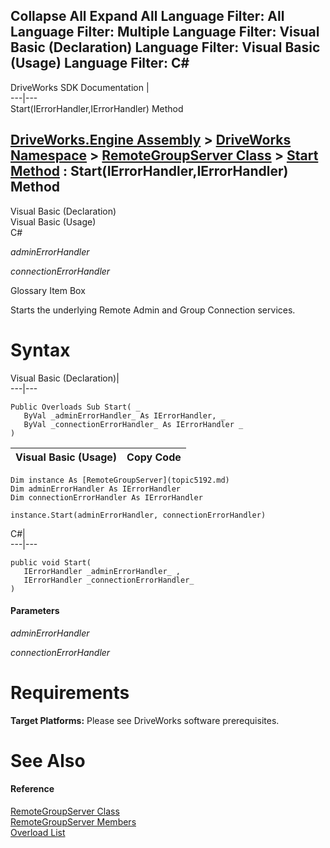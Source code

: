       

 Collapse All Expand All  Language Filter: All  Language Filter: Multiple  Language Filter: Visual Basic (Declaration) Language Filter: Visual Basic (Usage) Language Filter: C#  
---  
DriveWorks SDK Documentation  |   
---|---  
Start(IErrorHandler,IErrorHandler) Method   
  
[DriveWorks.Engine Assembly](topic2156.md) > [DriveWorks Namespace](topic2159.md) > [RemoteGroupServer Class](topic5192.md) > [Start Method](topic5203.md) : Start(IErrorHandler,IErrorHandler) Method  
---  
  
Visual Basic (Declaration)    
Visual Basic (Usage)    
C# 

_adminErrorHandler_
    

_connectionErrorHandler_
    

Glossary Item Box

Starts the underlying Remote Admin and Group Connection services. 

# Syntax

Visual Basic (Declaration)|   
---|---  
      
    
    Public Overloads Sub Start( _
       ByVal _adminErrorHandler_ As IErrorHandler, _
       ByVal _connectionErrorHandler_ As IErrorHandler _
    )   
  
Visual Basic (Usage)| Copy Code  
---|---  
      
    
    Dim instance As [RemoteGroupServer](topic5192.md)
    Dim adminErrorHandler As IErrorHandler
    Dim connectionErrorHandler As IErrorHandler
     
    instance.Start(adminErrorHandler, connectionErrorHandler)  
  
C#|   
---|---  
      
    
    public void Start( 
       IErrorHandler _adminErrorHandler_ ,
       IErrorHandler _connectionErrorHandler_
    )  
  
#### Parameters

 _adminErrorHandler_
    
_connectionErrorHandler_
    

# Requirements

**Target Platforms:** Please see DriveWorks software prerequisites.

# See Also

#### Reference

[RemoteGroupServer Class](topic5192.md)   
[RemoteGroupServer Members](topic5193.md)   
[Overload List](topic5203.md)


